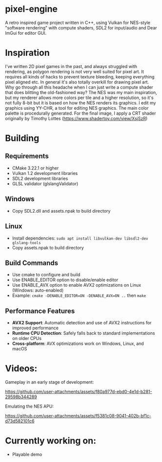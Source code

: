 # pixel-engine

A retro inspired game project written in C++, using Vulkan for NES-style "software rendering" with compute shaders, SDL2 for input/audio and Dear ImGui for editor GUI.

# Inspiration
I've written 2D pixel games in the past, and always struggled with rendering, as polygon rendering is not very well suited for pixel art. It requires all kinds of hacks to prevent texture bleeding, keeping everything pixel aligned etc. In general it's also totally overkill for drawing pixel art. Why go through all this headache when I can just write a compute shader that does blitting the old-fashioned way? The NES was my main inspiration, but my renderer allows more colors per tile and a higher resolution, so it's not fully 8-bit but it is based on how the NES renders its graphics. I edit my graphics using YY-CHR, a tool for editing NES graphics. The main color palette is procedurally generated.
For the final image, I apply a CRT shader originally by Timothy Lottes (https://www.shadertoy.com/view/XsjSzR)

# Building
## Requirements
- CMake 3.22.1 or higher
- Vulkan 1.2 development libraries
- SDL2 development libraries  
- GLSL validator (glslangValidator)

## Windows
- Copy SDL2.dll and assets.npak to build directory

## Linux
- Install dependencies: `sudo apt install libvulkan-dev libsdl2-dev glslang-tools`
- Copy assets.npak to build directory

## Build Commands
- Use cmake to configure and build
- Use ENABLE_EDITOR option to disable/enable editor
- Use ENABLE_AVX option to enable AVX2 optimizations on Linux (Windows: auto-enabled)
- Example: `cmake -DENABLE_EDITOR=ON -DENABLE_AVX=ON ..` then `make`

## Performance Features
- **AVX2 Support**: Automatic detection and use of AVX2 instructions for improved performance
- **Runtime CPU Detection**: Safely falls back to standard implementations on older CPUs
- **Cross-platform**: AVX optimizations work on Windows, Linux, and macOS

# Videos:

Gameplay in an early stage of development:

https://github.com/user-attachments/assets/f80a977d-ebd0-4e1d-b281-29598b344289

Emulating the NES APU:

https://github.com/user-attachments/assets/f5381c08-9041-402b-bf1c-d73d582101c6




# Currently working on:
- Playable demo

